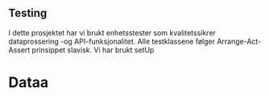 ## Testing

I dette prosjektet har vi brukt enhetsstester som kvalitetssikrer dataprossering -og API-funksjonalitet. Alle testklassene følger Arrange-Act-Assert prinsippet slavisk. Vi har brukt setUp 

# Dataa
